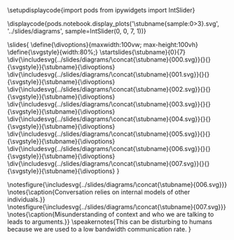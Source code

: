

\setupdisplaycode{import pods
from ipywidgets import IntSlider}


\displaycode{pods.notebook.display_plots('\stubname{sample:0>3}.svg', 
                            '../slides/diagrams',  sample=IntSlider(0, 0, 7, 1))}

\slides{
\define{\divoptions}{maxwidth:100vw; max-height:100vh}
\define{\svgstyle}{width:80%;}
\startslides{\stubname}{0}{7}
\div{\includesvg{../slides/diagrams/\concat{\stubname}{000.svg}}{}{}{\svgstyle}}{\stubname}{\divoptions}
\div{\includesvg{../slides/diagrams/\concat{\stubname}{001.svg}}{}{}{\svgstyle}}{\stubname}{\divoptions}
\div{\includesvg{../slides/diagrams/\concat{\stubname}{002.svg}}{}{}{\svgstyle}}{\stubname}{\divoptions}
\div{\includesvg{../slides/diagrams/\concat{\stubname}{003.svg}}{}{}{\svgstyle}}{\stubname}{\divoptions}
\div{\includesvg{../slides/diagrams/\concat{\stubname}{004.svg}}{}{}{\svgstyle}}{\stubname}{\divoptions}
\div{\includesvg{../slides/diagrams/\concat{\stubname}{005.svg}}{}{}{\svgstyle}}{\stubname}{\divoptions}
\div{\includesvg{../slides/diagrams/\concat{\stubname}{006.svg}}{}{}{\svgstyle}}{\stubname}{\divoptions}
\div{\includesvg{../slides/diagrams/\concat{\stubname}{007.svg}}{}{}{\svgstyle}}{\stubname}{\divoptions}
}

\notesfigure{\includesvg{../slides/diagrams/\concat{\stubname}{006.svg}}}
\notes{\caption{Conversation relies on internal models of other individuals.}}
\notesfigure{\includesvg{../slides/diagrams/\concat{\stubname}{007.svg}}}
\notes{\caption{Misunderstanding of context and who we are talking to leads to arguments.}}
\speakernotes{This can be disturbing to humans because we are used to a low bandwidth communication rate. }

